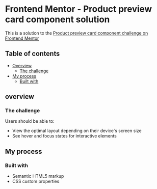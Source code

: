 # Frontend Mentor - Product preview card component solution

This is a solution to the [Product preview card component challenge on Frontend Mentor](https://www.frontendmentor.io/challenges/product-preview-card-component-GO7UmttRfa)

## Table of contents

- [Overview](#overview)
  - [The challenge](#the-challenge)
- [My process](#my-process)
  - [Built with](#built-with)

## overview
### The challenge

Users should be able to:

- View the optimal layout depending on their device's screen size
- See hover and focus states for interactive elements


## My process

### Built with

- Semantic HTML5 markup
- CSS custom properties